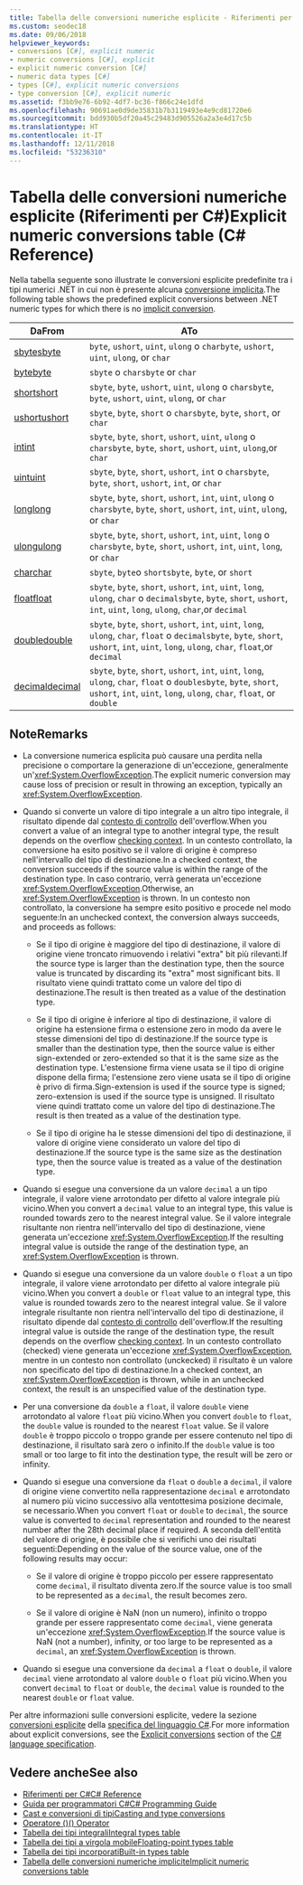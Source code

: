 ```yaml
---
title: Tabella delle conversioni numeriche esplicite - Riferimenti per C#
ms.custom: seodec18
ms.date: 09/06/2018
helpviewer_keywords:
- conversions [C#], explicit numeric
- numeric conversions [C#], explicit
- explicit numeric conversion [C#]
- numeric data types [C#]
- types [C#], explicit numeric conversions
- type conversion [C#], explicit numeric
ms.assetid: f3bb9e76-6b92-4df7-bc36-f866c24e1dfd
ms.openlocfilehash: 90691ae0d9de35831b7b3119493e4e9cd81720e6
ms.sourcegitcommit: bdd930b5df20a45c29483d905526a2a3e4d17c5b
ms.translationtype: HT
ms.contentlocale: it-IT
ms.lasthandoff: 12/11/2018
ms.locfileid: "53236310"
---
```

# <a name="explicit-numeric-conversions-table-c-reference"></a><span data-ttu-id="bec6f-102">Tabella delle conversioni numeriche esplicite (Riferimenti per C#)</span><span class="sxs-lookup"><span data-stu-id="bec6f-102">Explicit numeric conversions table (C# Reference)</span></span>

<span data-ttu-id="bec6f-103">Nella tabella seguente sono illustrate le conversioni esplicite predefinite tra i tipi numerici .NET in cui non è presente alcuna [conversione implicita](implicit-numeric-conversions-table.md).</span><span class="sxs-lookup"><span data-stu-id="bec6f-103">The following table shows the predefined explicit conversions between .NET numeric types for which there is no [implicit conversion](implicit-numeric-conversions-table.md).</span></span>

|<span data-ttu-id="bec6f-104">Da</span><span class="sxs-lookup"><span data-stu-id="bec6f-104">From</span></span>|<span data-ttu-id="bec6f-105">A</span><span class="sxs-lookup"><span data-stu-id="bec6f-105">To</span></span>|  
|----------|--------|  
|[<span data-ttu-id="bec6f-106">sbyte</span><span class="sxs-lookup"><span data-stu-id="bec6f-106">sbyte</span></span>](sbyte.md)|<span data-ttu-id="bec6f-107">`byte`, `ushort`, `uint`, `ulong` o `char`</span><span class="sxs-lookup"><span data-stu-id="bec6f-107">`byte`, `ushort`, `uint`, `ulong`, or `char`</span></span>|  
|[<span data-ttu-id="bec6f-108">byte</span><span class="sxs-lookup"><span data-stu-id="bec6f-108">byte</span></span>](byte.md)|<span data-ttu-id="bec6f-109">`sbyte` o `char`</span><span class="sxs-lookup"><span data-stu-id="bec6f-109">`sbyte` or `char`</span></span>|  
|[<span data-ttu-id="bec6f-110">short</span><span class="sxs-lookup"><span data-stu-id="bec6f-110">short</span></span>](short.md)|<span data-ttu-id="bec6f-111">`sbyte`, `byte`, `ushort`, `uint`, `ulong` o `char`</span><span class="sxs-lookup"><span data-stu-id="bec6f-111">`sbyte`, `byte`, `ushort`, `uint`, `ulong`, or `char`</span></span>|  
|[<span data-ttu-id="bec6f-112">ushort</span><span class="sxs-lookup"><span data-stu-id="bec6f-112">ushort</span></span>](ushort.md)|<span data-ttu-id="bec6f-113">`sbyte`, `byte`, `short` o `char`</span><span class="sxs-lookup"><span data-stu-id="bec6f-113">`sbyte`, `byte`, `short`, or `char`</span></span>|  
|[<span data-ttu-id="bec6f-114">int</span><span class="sxs-lookup"><span data-stu-id="bec6f-114">int</span></span>](int.md)|<span data-ttu-id="bec6f-115">`sbyte`, `byte`, `short`, `ushort`, `uint`, `ulong` o `char`</span><span class="sxs-lookup"><span data-stu-id="bec6f-115">`sbyte`, `byte`, `short`, `ushort`, `uint`, `ulong`,or `char`</span></span>|  
|[<span data-ttu-id="bec6f-116">uint</span><span class="sxs-lookup"><span data-stu-id="bec6f-116">uint</span></span>](uint.md)|<span data-ttu-id="bec6f-117">`sbyte`, `byte`, `short`, `ushort`, `int` o `char`</span><span class="sxs-lookup"><span data-stu-id="bec6f-117">`sbyte`, `byte`, `short`, `ushort`, `int`, or `char`</span></span>|  
|[<span data-ttu-id="bec6f-118">long</span><span class="sxs-lookup"><span data-stu-id="bec6f-118">long</span></span>](long.md)|<span data-ttu-id="bec6f-119">`sbyte`, `byte`, `short`, `ushort`, `int`, `uint`, `ulong` o `char`</span><span class="sxs-lookup"><span data-stu-id="bec6f-119">`sbyte`, `byte`, `short`, `ushort`, `int`, `uint`, `ulong`, or `char`</span></span>|  
|[<span data-ttu-id="bec6f-120">ulong</span><span class="sxs-lookup"><span data-stu-id="bec6f-120">ulong</span></span>](ulong.md)|<span data-ttu-id="bec6f-121">`sbyte`, `byte`, `short`, `ushort`, `int`, `uint`, `long` o `char`</span><span class="sxs-lookup"><span data-stu-id="bec6f-121">`sbyte`, `byte`, `short`, `ushort`, `int`, `uint`, `long`, or `char`</span></span>|  
|[<span data-ttu-id="bec6f-122">char</span><span class="sxs-lookup"><span data-stu-id="bec6f-122">char</span></span>](char.md)|<span data-ttu-id="bec6f-123">`sbyte`, `byte`o `short`</span><span class="sxs-lookup"><span data-stu-id="bec6f-123">`sbyte`, `byte`, or `short`</span></span>|  
|[<span data-ttu-id="bec6f-124">float</span><span class="sxs-lookup"><span data-stu-id="bec6f-124">float</span></span>](float.md)|<span data-ttu-id="bec6f-125">`sbyte`, `byte`, `short`, `ushort`, `int`, `uint`, `long`, `ulong`, `char` o `decimal`</span><span class="sxs-lookup"><span data-stu-id="bec6f-125">`sbyte`, `byte`, `short`, `ushort`, `int`, `uint`, `long`, `ulong`, `char`,or `decimal`</span></span>|  
|[<span data-ttu-id="bec6f-126">double</span><span class="sxs-lookup"><span data-stu-id="bec6f-126">double</span></span>](double.md)|<span data-ttu-id="bec6f-127">`sbyte`, `byte`, `short`, `ushort`, `int`, `uint`, `long`, `ulong`, `char`, `float` o `decimal`</span><span class="sxs-lookup"><span data-stu-id="bec6f-127">`sbyte`, `byte`, `short`, `ushort`, `int`, `uint`, `long`, `ulong`, `char`, `float`,or `decimal`</span></span>|  
|[<span data-ttu-id="bec6f-128">decimal</span><span class="sxs-lookup"><span data-stu-id="bec6f-128">decimal</span></span>](decimal.md)|<span data-ttu-id="bec6f-129">`sbyte`, `byte`, `short`, `ushort`, `int`, `uint`, `long`, `ulong`, `char`, `float` o `double`</span><span class="sxs-lookup"><span data-stu-id="bec6f-129">`sbyte`, `byte`, `short`, `ushort`, `int`, `uint`, `long`, `ulong`, `char`, `float`, or `double`</span></span>|  
  
## <a name="remarks"></a><span data-ttu-id="bec6f-130">Note</span><span class="sxs-lookup"><span data-stu-id="bec6f-130">Remarks</span></span>  
  
- <span data-ttu-id="bec6f-131">La conversione numerica esplicita può causare una perdita nella precisione o comportare la generazione di un'eccezione, generalmente un'<xref:System.OverflowException>.</span><span class="sxs-lookup"><span data-stu-id="bec6f-131">The explicit numeric conversion may cause loss of precision or result in throwing an exception, typically an <xref:System.OverflowException>.</span></span>  

- <span data-ttu-id="bec6f-132">Quando si converte un valore di tipo integrale a un altro tipo integrale, il risultato dipende dal [contesto di controllo](checked-and-unchecked.md) dell'overflow.</span><span class="sxs-lookup"><span data-stu-id="bec6f-132">When you convert a value of an integral type to another integral type, the result depends on the overflow [checking context](checked-and-unchecked.md).</span></span> <span data-ttu-id="bec6f-133">In un contesto controllato, la conversione ha esito positivo se il valore di origine è compreso nell'intervallo del tipo di destinazione.</span><span class="sxs-lookup"><span data-stu-id="bec6f-133">In a checked context, the conversion succeeds if the source value is within the range of the destination type.</span></span> <span data-ttu-id="bec6f-134">In caso contrario, verrà generata un'eccezione <xref:System.OverflowException>.</span><span class="sxs-lookup"><span data-stu-id="bec6f-134">Otherwise, an <xref:System.OverflowException> is thrown.</span></span> <span data-ttu-id="bec6f-135">In un contesto non controllato, la conversione ha sempre esito positivo e procede nel modo seguente:</span><span class="sxs-lookup"><span data-stu-id="bec6f-135">In an unchecked context, the conversion always succeeds, and proceeds as follows:</span></span>

  - <span data-ttu-id="bec6f-136">Se il tipo di origine è maggiore del tipo di destinazione, il valore di origine viene troncato rimuovendo i relativi "extra" bit più rilevanti.</span><span class="sxs-lookup"><span data-stu-id="bec6f-136">If the source type is larger than the destination type, then the source value is truncated by discarding its "extra" most significant bits.</span></span> <span data-ttu-id="bec6f-137">Il risultato viene quindi trattato come un valore del tipo di destinazione.</span><span class="sxs-lookup"><span data-stu-id="bec6f-137">The result is then treated as a value of the destination type.</span></span>

  - <span data-ttu-id="bec6f-138">Se il tipo di origine è inferiore al tipo di destinazione, il valore di origine ha estensione firma o estensione zero in modo da avere le stesse dimensioni del tipo di destinazione.</span><span class="sxs-lookup"><span data-stu-id="bec6f-138">If the source type is smaller than the destination type, then the source value is either sign-extended or zero-extended so that it is the same size as the destination type.</span></span> <span data-ttu-id="bec6f-139">L'estensione firma viene usata se il tipo di origine dispone della firma; l'estensione zero viene usata se il tipo di origine è privo di firma.</span><span class="sxs-lookup"><span data-stu-id="bec6f-139">Sign-extension is used if the source type is signed; zero-extension is used if the source type is unsigned.</span></span> <span data-ttu-id="bec6f-140">Il risultato viene quindi trattato come un valore del tipo di destinazione.</span><span class="sxs-lookup"><span data-stu-id="bec6f-140">The result is then treated as a value of the destination type.</span></span>

  - <span data-ttu-id="bec6f-141">Se il tipo di origine ha le stesse dimensioni del tipo di destinazione, il valore di origine viene considerato un valore del tipo di destinazione.</span><span class="sxs-lookup"><span data-stu-id="bec6f-141">If the source type is the same size as the destination type, then the source value is treated as a value of the destination type.</span></span>
  
- <span data-ttu-id="bec6f-142">Quando si esegue una conversione da un valore `decimal` a un tipo integrale, il valore viene arrotondato per difetto al valore integrale più vicino.</span><span class="sxs-lookup"><span data-stu-id="bec6f-142">When you convert a `decimal` value to an integral type, this value is rounded towards zero to the nearest integral value.</span></span> <span data-ttu-id="bec6f-143">Se il valore integrale risultante non rientra nell'intervallo del tipo di destinazione, viene generata un'eccezione <xref:System.OverflowException>.</span><span class="sxs-lookup"><span data-stu-id="bec6f-143">If the resulting integral value is outside the range of the destination type, an <xref:System.OverflowException> is thrown.</span></span>  
  
- <span data-ttu-id="bec6f-144">Quando si esegue una conversione da un valore `double` o `float` a un tipo integrale, il valore viene arrotondato per difetto al valore integrale più vicino.</span><span class="sxs-lookup"><span data-stu-id="bec6f-144">When you convert a `double` or `float` value to an integral type, this value is rounded towards zero to the nearest integral value.</span></span> <span data-ttu-id="bec6f-145">Se il valore integrale risultante non rientra nell'intervallo del tipo di destinazione, il risultato dipende dal [contesto di controllo](checked-and-unchecked.md) dell'overflow.</span><span class="sxs-lookup"><span data-stu-id="bec6f-145">If the resulting integral value is outside the range of the destination type, the result depends on the overflow [checking context](checked-and-unchecked.md).</span></span> <span data-ttu-id="bec6f-146">In un contesto controllato (checked) viene generata un'eccezione <xref:System.OverflowException>, mentre in un contesto non controllato (unckecked) il risultato è un valore non specificato del tipo di destinazione.</span><span class="sxs-lookup"><span data-stu-id="bec6f-146">In a checked context, an <xref:System.OverflowException> is thrown, while in an unchecked context, the result is an unspecified value of the destination type.</span></span>  
  
- <span data-ttu-id="bec6f-147">Per una conversione da `double` a `float`, il valore `double` viene arrotondato al valore `float` più vicino.</span><span class="sxs-lookup"><span data-stu-id="bec6f-147">When you convert `double` to `float`, the `double` value is rounded to the nearest `float` value.</span></span> <span data-ttu-id="bec6f-148">Se il valore `double` è troppo piccolo o troppo grande per essere contenuto nel tipo di destinazione, il risultato sarà zero o infinito.</span><span class="sxs-lookup"><span data-stu-id="bec6f-148">If the `double` value is too small or too large to fit into the destination type, the result will be zero or infinity.</span></span>  
  
- <span data-ttu-id="bec6f-149">Quando si esegue una conversione da `float` o `double` a `decimal`, il valore di origine viene convertito nella rappresentazione `decimal` e arrotondato al numero più vicino successivo alla ventottesima posizione decimale, se necessario.</span><span class="sxs-lookup"><span data-stu-id="bec6f-149">When you convert `float` or `double` to `decimal`, the source value is converted to `decimal` representation and rounded to the nearest number after the 28th decimal place if required.</span></span> <span data-ttu-id="bec6f-150">A seconda dell'entità del valore di origine, è possibile che si verifichi uno dei risultati seguenti:</span><span class="sxs-lookup"><span data-stu-id="bec6f-150">Depending on the value of the source value, one of the following results may occur:</span></span>  

  - <span data-ttu-id="bec6f-151">Se il valore di origine è troppo piccolo per essere rappresentato come `decimal`, il risultato diventa zero.</span><span class="sxs-lookup"><span data-stu-id="bec6f-151">If the source value is too small to be represented as a `decimal`, the result becomes zero.</span></span>  

  - <span data-ttu-id="bec6f-152">Se il valore di origine è NaN (non un numero), infinito o troppo grande per essere rappresentato come `decimal`, viene generata un'eccezione <xref:System.OverflowException>.</span><span class="sxs-lookup"><span data-stu-id="bec6f-152">If the source value is NaN (not a number), infinity, or too large to be represented as a `decimal`, an <xref:System.OverflowException> is thrown.</span></span>  
  
- <span data-ttu-id="bec6f-153">Quando si esegue una conversione da `decimal` a `float` o `double`, il valore `decimal` viene arrotondato al valore `double` o `float` più vicino.</span><span class="sxs-lookup"><span data-stu-id="bec6f-153">When you convert `decimal` to `float` or `double`, the `decimal` value is rounded to the nearest `double` or `float` value.</span></span>  
  
 <span data-ttu-id="bec6f-154">Per altre informazioni sulle conversioni esplicite, vedere la sezione [conversioni esplicite](~/_csharplang/spec/conversions.md#explicit-conversions) della [specifica del linguaggio C#](../language-specification/index.md).</span><span class="sxs-lookup"><span data-stu-id="bec6f-154">For more information about explicit conversions, see the [Explicit conversions](~/_csharplang/spec/conversions.md#explicit-conversions) section of the [C# language specification](../language-specification/index.md).</span></span>
  
## <a name="see-also"></a><span data-ttu-id="bec6f-155">Vedere anche</span><span class="sxs-lookup"><span data-stu-id="bec6f-155">See also</span></span>

- [<span data-ttu-id="bec6f-156">Riferimenti per C#</span><span class="sxs-lookup"><span data-stu-id="bec6f-156">C# Reference</span></span>](../index.md)
- [<span data-ttu-id="bec6f-157">Guida per programmatori C#</span><span class="sxs-lookup"><span data-stu-id="bec6f-157">C# Programming Guide</span></span>](../../programming-guide/index.md)
- [<span data-ttu-id="bec6f-158">Cast e conversioni di tipi</span><span class="sxs-lookup"><span data-stu-id="bec6f-158">Casting and type conversions</span></span>](../../programming-guide/types/casting-and-type-conversions.md)
- [<span data-ttu-id="bec6f-159">Operatore ()</span><span class="sxs-lookup"><span data-stu-id="bec6f-159">() Operator</span></span>](../operators/invocation-operator.md)
- [<span data-ttu-id="bec6f-160">Tabella dei tipi integrali</span><span class="sxs-lookup"><span data-stu-id="bec6f-160">Integral types table</span></span>](integral-types-table.md)
- [<span data-ttu-id="bec6f-161">Tabella dei tipi a virgola mobile</span><span class="sxs-lookup"><span data-stu-id="bec6f-161">Floating-point types table</span></span>](floating-point-types-table.md)
- [<span data-ttu-id="bec6f-162">Tabella dei tipi incorporati</span><span class="sxs-lookup"><span data-stu-id="bec6f-162">Built-in types table</span></span>](built-in-types-table.md)
- [<span data-ttu-id="bec6f-163">Tabella delle conversioni numeriche implicite</span><span class="sxs-lookup"><span data-stu-id="bec6f-163">Implicit numeric conversions table</span></span>](implicit-numeric-conversions-table.md)
